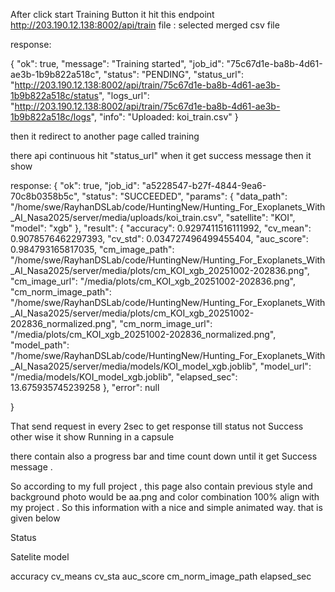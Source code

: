 After click start Training Button it hit 
this endpoint 
http://203.190.12.138:8002/api/train
file : selected merged csv file
 
response:

{
    "ok": true,
    "message": "Training started",
    "job_id": "75c67d1e-ba8b-4d61-ae3b-1b9b822a518c",
    "status": "PENDING",
    "status_url": "http://203.190.12.138:8002/api/train/75c67d1e-ba8b-4d61-ae3b-1b9b822a518c/status",
    "logs_url": "http://203.190.12.138:8002/api/train/75c67d1e-ba8b-4d61-ae3b-1b9b822a518c/logs",
    "info": "Uploaded: koi_train.csv"
}

then it redirect to another page called training

there api continuous hit "status_url" when it get success message then it show

response:
{
    "ok": true,
    "job_id": "a5228547-b27f-4844-9ea6-70c8b0358b5c",
    "status": "SUCCEEDED",
    "params": {
        "data_path": "/home/swe/RayhanDSLab/code/HuntingNew/Hunting_For_Exoplanets_With_AI_Nasa2025/server/media/uploads/koi_train.csv",
        "satellite": "KOI",
        "model": "xgb"
    },
    "result": {
        "accuracy": 0.9297411516111992,
        "cv_mean": 0.9078576462297393,
        "cv_std": 0.034727496499455404,
        "auc_score": 0.984793165817035,
        "cm_image_path": "/home/swe/RayhanDSLab/code/HuntingNew/Hunting_For_Exoplanets_With_AI_Nasa2025/server/media/plots/cm_KOI_xgb_20251002-202836.png",
        "cm_image_url": "/media/plots/cm_KOI_xgb_20251002-202836.png",
        "cm_norm_image_path": "/home/swe/RayhanDSLab/code/HuntingNew/Hunting_For_Exoplanets_With_AI_Nasa2025/server/media/plots/cm_KOI_xgb_20251002-202836_normalized.png",
        "cm_norm_image_url": "/media/plots/cm_KOI_xgb_20251002-202836_normalized.png",
        "model_path": "/home/swe/RayhanDSLab/code/HuntingNew/Hunting_For_Exoplanets_With_AI_Nasa2025/server/media/models/KOI_model_xgb.joblib",
        "model_url": "/media/models/KOI_model_xgb.joblib",
        "elapsed_sec": 13.675935745239258
    },
    "error": null

}

That send request in every 2sec to get response till status not Success other wise it show Running in a capsule

there contain also a progress bar and time count down until it get Success message .

So according to my full project , this page also contain previous style and background photo would be aa.png and color combination 100% align with my project . So this information with a nice and simple animated way. that is given below

Status

Satelite
model

accuracy
cv_means
cv_sta
auc_score
cm_norm_image_path
elapsed_sec